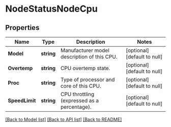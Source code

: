 # NodeStatusNodeCpu

## Properties
Name | Type | Description | Notes
------------ | ------------- | ------------- | -------------
**Model** | **string** | Manufacturer model description of this CPU. | [optional] [default to null]
**Overtemp** | **string** | CPU overtemp state. | [optional] [default to null]
**Proc** | **string** | Type of processor and core of this CPU. | [optional] [default to null]
**SpeedLimit** | **string** | CPU throttling (expressed as a percentage). | [optional] [default to null]

[[Back to Model list]](../README.md#documentation-for-models) [[Back to API list]](../README.md#documentation-for-api-endpoints) [[Back to README]](../README.md)


